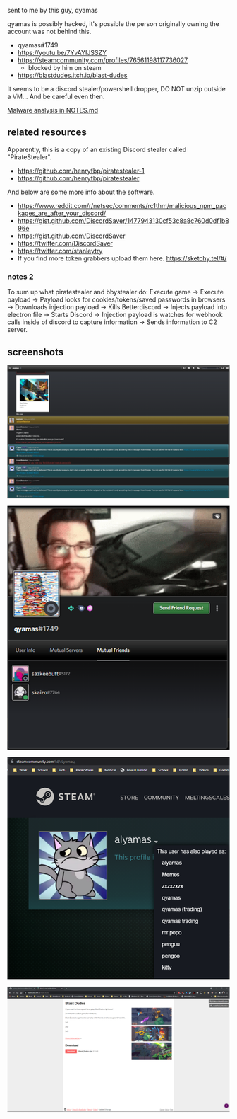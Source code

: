 sent to me by this guy, qyamas

qyamas is possibly hacked, it's possible the person originally owning the account was not behind this.

-   qyamas#1749  
-   https://youtu.be/7YvAYIJSSZY  
-   https://steamcommunity.com/profiles/76561198117736027
    -   blocked by him on steam
-   https://blastdudes.itch.io/blast-dudes  

It seems to be a discord stealer/powershell dropper, DO NOT unzip outside a VM... And be careful even then.

[Malware analysis in NOTES.md](NOTES.md)

## related resources

Apparently, this is a copy of an existing Discord stealer called "PirateStealer".

-   https://github.com/henryfbp/piratestealer-1
-   https://github.com/henryfbp/piratestealer

And below are some more info about the software.

-   https://www.reddit.com/r/netsec/comments/rc1thm/malicious_npm_packages_are_after_your_discord/
-   https://gist.github.com/DiscordSaver/1477943130cf53c8a8c760d0df1b896e
-   https://gist.github.com/DiscordSaver
-   https://twitter.com/DiscordSaver
-   https://twitter.com/stanleytry
-   If you find more token grabbers upload them here. https://sketchy.tel/#/

### notes 2

To sum up what piratestealer and bbystealer do: Execute game -> Execute payload -> Payload looks for cookies/tokens/saved passwords in browsers -> Downloads injection payload -> Kills Betterdiscord -> Injects payload into electron file -> Starts Discord -> Injection payload is watches for webhook calls inside of discord to capture information -> Sends information to C2 server.

## screenshots

![](img/snippy.png)

![](img/snippy2.png)

![](img/snippy3.png)

![](img/blastdudesitch.png)
